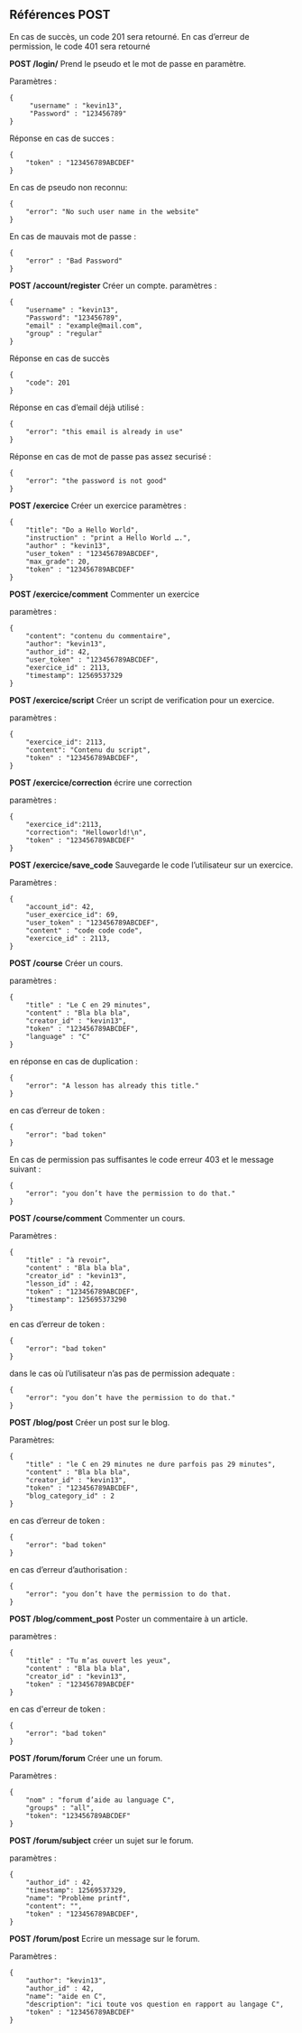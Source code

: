 Références POST
---------------

En cas de succès, un code 201 sera retourné. En cas d’erreur de permission, le code 401 sera retourné

**POST /login/**
Prend le pseudo et le mot de passe en paramètre.

Paramètres :

    {
		 "username" : "kevin13",
		 "Password" : "123456789"
    }

Réponse en cas de succes :

    {
		"token" : "123456789ABCDEF"
    }

En cas de pseudo non reconnu: 

    {
		"error": "No such user name in the website"
    }

En cas de mauvais mot de passe :

    {
		"error" : "Bad Password"
    }

**POST /account/register**
Créer un compte.
paramètres :

    {
		"username" : "kevin13",
		"Password": "123456789",
		"email" : "example@mail.com",
		"group" : "regular"
    }

Réponse en cas de succès 

    {
		"code": 201
    }

Réponse en cas d’email déjà utilisé :

    {
		"error": "this email is already in use"
    }

Réponse en cas de mot de passe pas assez securisé :

    {
		"error": "the password is not good"
    }

**POST /exercice**
Créer un exercice
paramètres :

    {
		"title": "Do a Hello World",
		"instruction" : "print a Hello World ….",
		"author" : "kevin13",
		"user_token" : "123456789ABCDEF",
		"max_grade": 20,
		"token" : "123456789ABCDEF"
    }

**POST /exercice/comment**
Commenter un exercice

paramètres :

    {
		"content": "contenu du commentaire",
		"author": "kevin13",
		"author_id": 42,
		"user_token" : "123456789ABCDEF",
		"exercice_id" : 2113,
		"timestamp": 12569537329
    }

**POST /exercice/script**
Créer un script de verification pour un exercice.

paramètres :

    {
		"exercice_id": 2113,
		"content": "Contenu du script",
		"token" : "123456789ABCDEF",
    }

**POST /exercice/correction**
écrire une correction

paramètres :

    {
		"exercice_id":2113,
		"correction": "Helloworld!\n",
		"token" : "123456789ABCDEF"
    }

**POST /exercice/save_code**
Sauvegarde le code l’utilisateur sur un exercice.

Paramètres :

    {
		"account_id": 42,
		"user_exercice_id": 69,
		"user_token" : "123456789ABCDEF",
		"content" : "code code code",
		"exercice_id" : 2113,
    }

**POST /course**
Créer un cours. 

paramètres :

    {
		"title" : "Le C en 29 minutes",
		"content" : "Bla bla bla",
		"creator_id" : "kevin13",
		"token" : "123456789ABCDEF",
		"language" : "C"
    }

en réponse en cas de duplication  :

    {
		"error": "A lesson has already this title."
    }

en cas d’erreur de token :

    {
		"error": "bad token"
    }

En cas de permission pas suffisantes le code erreur 403 et le message suivant :

    {
		"error": "you don’t have the permission to do that."
    }


**POST /course/comment**
Commenter un cours. 

Paramètres :

    {
		"title" : "à revoir",
		"content" : "Bla bla bla",
		"creator_id" : "kevin13",
		"lesson_id" : 42,
		"token" : "123456789ABCDEF",
		"timestamp": 125695373290
    }

en cas d’erreur de token :

    {
		"error": "bad token"
    }

dans le cas où l’utilisateur n’as pas de permission adequate :

    {
		"error": "you don’t have the permission to do that."
    }

**POST /blog/post**
Créer un post sur le blog.

Paramètres:

    {
		"title" : "le C en 29 minutes ne dure parfois pas 29 minutes",
		"content" : "Bla bla bla",
		"creator_id" : "kevin13",
		"token" : "123456789ABCDEF",
		"blog_category_id" : 2
    }

en cas d’erreur de token :

    {
		"error": "bad token"
    }

en cas d’erreur d’authorisation :

    {
		"error": "you don’t have the permission to do that.
    }

**POST /blog/comment_post**
Poster un commentaire à un article.

 paramètres :

    {
		"title" : "Tu m’as ouvert les yeux",
		"content" : "Bla bla bla",
		"creator_id" : "kevin13",
		"token" : "123456789ABCDEF"
    }

en cas d'erreur de token :

    {
		"error": "bad token"
    }

**POST /forum/forum**
Créer une un forum.

Paramètres :

    {
		"nom" : "forum d’aide au language C",
		"groups" : "all",
		"token": "123456789ABCDEF"
    }


**POST /forum/subject**
créer un sujet sur le forum.

paramètres : 

    {
		"author_id" : 42,
		"timestamp": 12569537329,
		"name": "Problème printf",
		"content": "",
		"token" : "123456789ABCDEF",
    }

**POST  /forum/post**
Ecrire un message sur le forum.

Paramètres : 

    {
		"author": "kevin13",
		"author_id" : 42,
		"name": "aide en C",
		"description": "ici toute vos question en rapport au langage C",
		"token" : "123456789ABCDEF"
    }